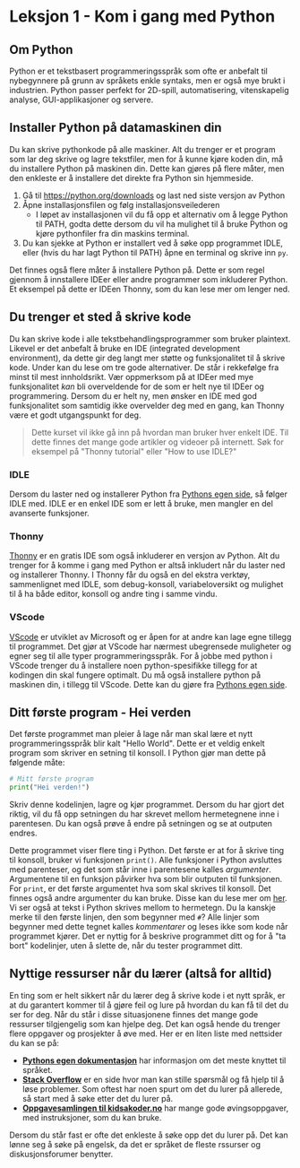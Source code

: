# Leksjon 1 - Kom i gang med Python

## Om Python

Python er et tekstbasert programmeringsspråk som ofte er anbefalt til
nybegynnere på grunn av språkets enkle syntaks, men er også mye brukt i
industrien. Python passer perfekt for 2D-spill, automatisering, vitenskapelig
analyse, GUI-applikasjoner og servere.

## Installer Python på datamaskinen din

Du kan skrive pythonkode på alle maskiner. Alt du trenger er et program som lar
deg skrive og lagre tekstfiler, men for å kunne kjøre koden din, må du
installere Python på maskinen din. Dette kan gjøres på flere måter, men den
enkleste er å installere det direkte fra Python sin hjemmeside.

1. Gå til <https://python.org/downloads> og last ned siste versjon av Python
2. Åpne installasjonsfilen og følg installasjonsveilederen
   - I løpet av installasjonen vil du få opp et alternativ om å legge Python til
     PATH, godta dette dersom du vil ha mulighet til å bruke Python og kjøre
     pythonfiler fra din maskins terminal.
3. Du kan sjekke at Python er installert ved å søke opp programmet IDLE, eller
   (hvis du har lagt Python til PATH) åpne en terminal og skrive inn `py`.

Det finnes også flere måter å installere Python på. Dette er som regel gjennom å
innstallere IDEer eller andre programmer som inkluderer Python. Et eksempel på
dette er IDEen Thonny, som du kan lese mer om lenger ned.

## Du trenger et sted å skrive kode

Du kan skrive kode i alle tekstbehandlingsprogrammer som bruker plaintext.
Likevel er det anbefalt å bruke en IDE (integrated development environment), da
dette gir deg langt mer støtte og funksjonalitet til å skrive kode. Under kan du
lese om tre gode alternativer. De står i rekkefølge fra minst til mest
innholdsrikt. Vær oppmerksom på at IDEer med mye funksjonalitet _kan_ bli
overveldende for de som er helt nye til IDEer og programmering. Dersom du er
helt ny, men ønsker en IDE med god funksjonalitet som samtidig ikke overvelder
deg med en gang, kan Thonny være et godt utgangspunkt for deg.

> Dette kurset vil ikke gå inn på hvordan man bruker hver enkelt IDE. Til dette
> finnes det mange gode artikler og videoer på internett. Søk for eksempel på
> "Thonny tutorial" eller "How to use IDLE?"

### IDLE

Dersom du laster ned og installerer Python fra
[Pythons egen side](https://python.org), så følger IDLE med. IDLE er en enkel
IDE som er lett å bruke, men mangler en del avanserte funksjoner.

### Thonny

[Thonny](https://thonny.org) er en gratis IDE som også inkluderer en versjon av
Python. Alt du trenger for å komme i gang med Python er altså inkludert når du
laster ned og installerer Thonny. I Thonny får du også en del ekstra verktøy,
sammenlignet med IDLE, som debug-konsoll, variabeloversikt og mulighet til å ha
både editor, konsoll og andre ting i samme vindu.

### VScode

[VScode](https://code.visualstudio.com/) er utviklet av Microsoft og er åpen for
at andre kan lage egne tillegg til programmet. Det gjør at VScode har nærmest
ubegrensede muligheter og egner seg til alle typer programmeringsspråk. For å
jobbe med python i VScode trenger du å installere noen python-spesifikke tillegg
for at kodingen din skal fungere optimalt. Du må også installere python på
maskinen din, i tillegg til VScode. Dette kan du gjøre fra
[Pythons egen side](https://python.org).

## Ditt første program - Hei verden

Det første programmet man pleier å lage når man skal lære et nytt
programmeringsspråk blir kalt "Hello World". Dette er et veldig enkelt program
som skriver en setning til konsoll. I Python gjør man dette på følgende måte:

```python
# Mitt første program
print("Hei verden!")
```

Skriv denne kodelinjen, lagre og kjør programmet. Dersom du har gjort det
riktig, vil du få opp setningen du har skrevet mellom hermetegnene inne i
parentesen. Du kan også prøve å endre på setningen og se at outputen endres.

Dette programmet viser flere ting i Python. Det første er at for å skrive ting
til konsoll, bruker vi funksjonen `print()`. Alle funksjoner i Python avsluttes
med parenteser, og det som står inne i parentesene kalles _argumenter_.
Argumentene til en funksjon påvirker hva som blir outputen til funksjonen. For
`print`, er det første argumentet hva som skal skrives til konsoll. Det finnes
også andre argumenter du kan bruke. Disse kan du lese mer om
[her](https://www.w3schools.com/python/ref_func_print.asp). Vi ser også at tekst
i Python skrives mellom to hermetegn. Du la kanskje merke til den første linjen,
den som begynner med `#`? Alle linjer som begynner med dette tegnet kalles
_kommentarer_ og leses ikke som kode når programmet kjører. Det er nyttig for å
beskrive programmet ditt og for å "ta bort" kodelinjer, uten å slette de, når du
tester programmet ditt.

## Nyttige ressurser når du lærer (altså for alltid)

En ting som er helt sikkert når du lærer deg å skrive kode i et nytt språk, er
at du garantert kommer til å gjøre feil og lure på hvordan du kan få til det du
ser for deg. Når du står i disse situasjonene finnes det mange gode ressurser
tilgjengelig som kan hjelpe deg. Det kan også hende du trenger flere oppgaver og
prosjekter å øve med. Her er en liten liste med nettsider du kan se på:

- **[Pythons egen dokumentasjon](https://docs.python.org/3/)** har informasjon
  om det meste knyttet til språket.
- **[Stack Overflow](https://stackoverflow.com/)** er en side hvor man kan
  stille spørsmål og få hjelp til å løse problemer. Som oftest har noen spurt om
  det du lurer på allerede, så start med å søke etter det du lurer på.
- **[Oppgavesamlingen til kidsakoder.no](https://oppgaver.kidsakoder.no/python)**
  har mange gode øvingsoppgaver, med instruksjoner, som du kan bruke.

Dersom du står fast er ofte det enkleste å søke opp det du lurer på. Det kan
lønne seg å søke på engelsk, da det er språket de fleste rssurser og
diskusjonsforumer benytter.
